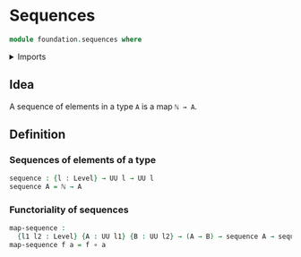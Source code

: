 # Sequences

```agda
module foundation.sequences where
```

<details><summary>Imports</summary>

```agda
open import elementary-number-theory.natural-numbers

open import foundation.universe-levels

open import foundation-core.function-types
```

</details>

## Idea

A sequence of elements in a type `A` is a map `ℕ → A`.

## Definition

### Sequences of elements of a type

```agda
sequence : {l : Level} → UU l → UU l
sequence A = ℕ → A
```

### Functoriality of sequences

```agda
map-sequence :
  {l1 l2 : Level} {A : UU l1} {B : UU l2} → (A → B) → sequence A → sequence B
map-sequence f a = f ∘ a
```
